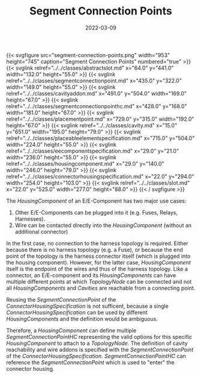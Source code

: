 ﻿---
title: Segment Connection Points
toc: false
type: specs
layout: diagram
date: "2022-03-09"
draft: false
specification: VEC
version: 2.0.0
documentType: "Recommendation"
elementType: Diagram
classes:
  - AbstractSlot
  - SegmentConnectionPoint
  - CavityAddOn
  - SegmentConnectionPointHC
  - PlacementPoint
  - Cavity
  - PlaceableElementSpecification
  - EEComponentSpecification
  - HousingComponent
  - ConnectorHousingSpecification
  - Slot
menu:
  VEC-2.0.0:    
    parent: ee-components
    identifier: ee-components/segment-connection-points
    weight: 1006002 

# Prev/next pager order (if `docs_section_pager` enabled in `params.toml`)
weight: 1006002
---
{{< svgfigure src="segment-connection-points.png" width="953" height="745" caption="Segment Connection Points" numbered="true" >}}
  {{< svglink relref="../../classes/abstractslot.md" x="64.0" y="441.0" width="132.0" height="55.0" >}}
  {{< svglink relref="../../classes/segmentconnectionpoint.md" x="435.0" y="322.0" width="149.0" height="55.0" >}}
  {{< svglink relref="../../classes/cavityaddon.md" x="491.0" y="504.0" width="169.0" height="67.0" >}}
  {{< svglink relref="../../classes/segmentconnectionpointhc.md" x="428.0" y="168.0" width="181.0" height="67.0" >}}
  {{< svglink relref="../../classes/placementpoint.md" x="729.0" y="315.0" width="192.0" height="67.0" >}}
  {{< svglink relref="../../classes/cavity.md" x="15.0" y="651.0" width="195.0" height="79.0" >}}
  {{< svglink relref="../../classes/placeableelementspecification.md" x="715.0" y="504.0" width="224.0" height="55.0" >}}
  {{< svglink relref="../../classes/eecomponentspecification.md" x="29.0" y="21.0" width="236.0" height="55.0" >}}
  {{< svglink relref="../../classes/housingcomponent.md" x="29.0" y="140.0" width="246.0" height="79.0" >}}
  {{< svglink relref="../../classes/connectorhousingspecification.md" x="22.0" y="294.0" width="254.0" height="103.0" >}}
  {{< svglink relref="../../classes/slot.md" x="22.0" y="525.0" width="277.0" height="88.0" >}}
{{< / svgfigure >}}
<p> The <i>HousingComponent</i> of an E/E-Component has two major use cases:      </p>      <ol>       <li> Other E/E-Components can be plugged into it (e.g. Fuses, Relays, Harnesses).        </li>       <li> Wire can be contacted directly into the <i>HousingComponent </i>(without an additional connector)        </li>     </ol>     <p> In the first case, no connection to the harness topology is required. Either because there is no harness topology (e.g. a Fuse), or because the end point of the topology is the harness connector itself (which is plugged into the housing component). However, for the latter case, <i>HousingComponent</i> itself is the endpoint of the wires and thus of the harness topology. Like a connector, an E/E-component and its <i>HousingComponents</i> can have multiple different points at which <i>TopologyNode </i>can be connected and not all <i>HousingComponents </i>and<i> Cavities</i> are reachable from a connecting point.      </p>      <p> Reusing the <i>SegmentConnectionPoint</i> of the <i>ConnectorHousingSpecification</i> is not sufficent, because a single <i>ConnectorHousingSpecification</i> can be used by different <i>HousingComponents </i>and the definition would be ambiguous.      </p>      <p> Therefore, a <i>HousingComponent </i>can define multiple <i>SegmentConnectionPointHC </i>representing the valid options for this specific <i>HousingComponent</i> to attach to a <i>TopologyNode.</i> The definition of cavity reachability and wire addons is specified with the <i>SegmentConnectionPoint</i> of the <i>ConnectorHousingSpecification. </i><i>SegmentConnectionPointHC</i> can reference the <i>SegmentConnectionPoint</i> which is used to &quot;enter&quot; the connector housing<i>.</i>      </p>